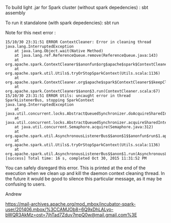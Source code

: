 To build light .jar for Spark cluster (without spark depedencies) :
sbt assembly

To run it standalone (with spark depedencies):
sbt run


Note for this next error :

```
15/10/30 23:31:51 ERROR ContextCleaner: Error in cleaning thread
java.lang.InterruptedException
	at java.lang.Object.wait(Native Method)
	at java.lang.ref.ReferenceQueue.remove(ReferenceQueue.java:143)
	at org.apache.spark.ContextCleaner$$anonfun$org$apache$spark$ContextCleaner$$keepCleaning$1.apply$mcV$sp(ContextCleaner.scala:157)
	at org.apache.spark.util.Utils$.tryOrStopSparkContext(Utils.scala:1136)
	at org.apache.spark.ContextCleaner.org$apache$spark$ContextCleaner$$keepCleaning(ContextCleaner.scala:154)
	at org.apache.spark.ContextCleaner$$anon$3.run(ContextCleaner.scala:67)
15/10/30 23:31:51 ERROR Utils: uncaught error in thread SparkListenerBus, stopping SparkContext
java.lang.InterruptedException
	at java.util.concurrent.locks.AbstractQueuedSynchronizer.doAcquireSharedInterruptibly(AbstractQueuedSynchronizer.java:998)
	at java.util.concurrent.locks.AbstractQueuedSynchronizer.acquireSharedInterruptibly(AbstractQueuedSynchronizer.java:1304)
	at java.util.concurrent.Semaphore.acquire(Semaphore.java:312)
	at org.apache.spark.util.AsynchronousListenerBus$$anon$1$$anonfun$run$1.apply$mcV$sp(AsynchronousListenerBus.scala:65)
	at org.apache.spark.util.Utils$.tryOrStopSparkContext(Utils.scala:1136)
	at org.apache.spark.util.AsynchronousListenerBus$$anon$1.run(AsynchronousListenerBus.scala:63)
[success] Total time: 16 s, completed Oct 30, 2015 11:31:52 PM
```

You can safely disregard this error. This is printed at the end of the
execution when we clean up and kill the daemon context cleaning thread. In
the future it would be good to silence this particular message, as it may
be confusing to users.

Andrew


https://mail-archives.apache.org/mod_mbox/incubator-spark-user/201406.mbox/%3CCAMJOb8=6Q9xDhLALyo-bWQR3AkMz=ost=7jhTad7Zduv7mpQ0w@mail.gmail.com%3E
